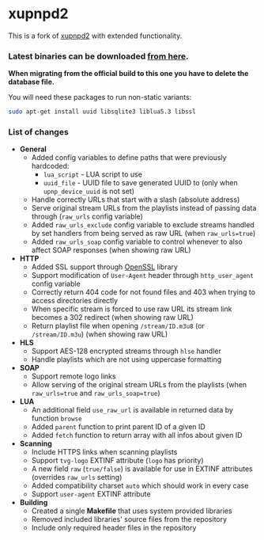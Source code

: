 # xupnpd2

This is a fork of [xupnpd2](https://github.com/clark15b/xupnpd2) with extended functionality.

### Latest binaries can be downloaded [from here](https://jacklul.github.io/xupnpd2/).

**When migrating from the official build to this one you have to delete the database file.**

You will need these packages to run non-static variants:

```bash
sudo apt-get install uuid libsqlite3 liblua5.3 libssl
```

### List of changes

- **General**
    - Added config variables to define paths that were previously hardcoded:
        - `lua_script` - LUA script to use
        - `uuid_file` - UUID file to save generated UUID to (only when `upnp_device_uuid` is not set)
    - Handle correctly URLs that start with a slash (absolute address)
    - Serve original stream URLs from the playlists instead of passing data through (`raw_urls` config variable)
    - Added `raw_urls_exclude` config variable to exclude streams handled by set handlers from being served as raw URL (when `raw_urls=true`)
    - Added `raw_urls_soap` config variable to control whenever to also affect SOAP responses (when showing raw URL)
- **HTTP**
    - Added SSL support through [OpenSSL](https://www.openssl.org) library
    - Support modification of `User-Agent` header through `http_user_agent` config variable
    - Correctly return 404 code for not found files and 403 when trying to access directories directly
    - When specific stream is forced to use raw URL its stream link becomes a 302 redirect (when showing raw URL)
    - Return playlist file when opening `/stream/ID.m3u8` (or `/stream/ID.m3u`) (when showing raw URL)
- **HLS**
    - Support AES-128 encrypted streams through `hlse` handler
    - Handle playlists which are not using uppercase formatting
- **SOAP**
    - Support remote logo links
    - Allow serving of the original stream URLs from the playlists (when `raw_urls=true` and `raw_urls_soap=true`)
- **LUA**
    - An additional field `use_raw_url` is available in returned data by function `browse`
    - Added `parent` function to print parent ID of a given ID
    - Added `fetch` function to return array with all infos about given ID
- **Scanning**
    - Include HTTPS links when scanning playlists
    - Support `tvg-logo` EXTINF attribute (`logo` has priority)
    - A new field `raw` (`true/false`) is available for use in EXTINF attributes (overrides `raw_urls` setting)
    - Added compatibility charset `auto` which should work in every case
    - Support `user-agent` EXTINF attribute
- **Building**
    - Created a single **Makefile** that uses system provided libraries
    - Removed included libraries' source files from the repository
    - Include only required header files in the repository
